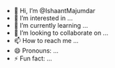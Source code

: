 - 👋 Hi, I’m @IshaantMajumdar
- 👀 I’m interested in ...
- 🌱 I’m currently learning ...
- 💞️ I’m looking to collaborate on ...
- 📫 How to reach me ...
- 😄 Pronouns: ...
- ⚡ Fun fact: ...

<!---
IshaantMajumdar/IshaantMajumdar is a ✨ special ✨ repository because its `README.md` (this file) appears on your GitHub profile.
You can click the Preview link to take a look at your changes.
--->
